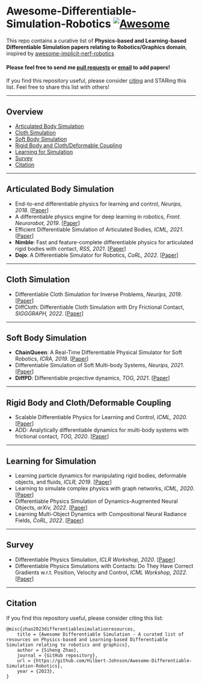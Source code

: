 # Awesome-Differentiable-Simulation-Robotics [![Awesome](https://cdn.rawgit.com/sindresorhus/awesome/d7305f38d29fed78fa85652e3a63e154dd8e8829/media/badge.svg)](https://github.com/sindresorhus/awesome)

This repo contains a curative list of **Physics-based and Learning-based Differentiable Simulation papers relating to Robotics/Graphics domain**, inspired by [awesome-implicit-nerf-robotics](https://github.com/zubair-irshad/Awesome-Implicit-NeRF-Robotics) <br>

#### Please feel free to send me [pull requests](https://github.com/Hilbert-Johnson/Awesome-Differentiable-Simulation-Robotics/blob/main/how-to-PR.md) or [email](mailto:zhaosh@smail.nju.edu.cn) to add papers! <br>

If you find this repository useful, please consider [citing](#citation) and STARing this list. Feel free to share this list with others!

---
## Overview

  - [Articulated Body Simulation](#articulated-body-simulation)
  - [Cloth Simulation](#cloth-simulation)
  - [Soft Body Simulation](#soft-body-simulation)
  - [Rigid Body and Cloth/Deformable Coupling](#rigid-body-and-clothdeformable-coupling)
  - [Learning for Simulation](#learning-for-simulation)
  - [Survey](#survey)
  - [Citation](#citation)

---
## Articulated Body Simulation

* End-to-end differentiable physics for learning and control, *Neurips, 2018*. [[Paper](https://proceedings.neurips.cc/paper/2018/hash/842424a1d0595b76ec4fa03c46e8d755-Abstract.html)]
* A differentiable physics engine for deep learning in robotics, *Front. Neurorobot, 2019*. [[Paper](https://www.frontiersin.org/articles/10.3389/fnbot.2019.00006/full?ref=https://githubhelp.com)]
* Efficient Differentiable Simulation of Articulated Bodies, *ICML, 2021*. [[Paper](https://arxiv.org/abs/2109.07719)]
* **Nimble**: Fast and feature-complete differentiable physics for articulated rigid bodies with contact, *RSS, 2021*. [[Paper](https://arxiv.org/pdf/2103.16021)]
* **Dojo**: A Differentiable Simulator for Robotics, *CoRL, 2022*. [[Paper](https://arxiv.org/abs/2203.00806)]

---
## Cloth Simulation
* Differentiable Cloth Simulation for Inverse Problems, *Neurips, 2019*. [[Paper](https://proceedings.neurips.cc/paper/2019/hash/28f0b864598a1291557bed248a998d4e-Abstract.html)]
* DiffCloth: Differentiable Cloth Simulation with Dry Frictional Contact, *SIGGGRAPH, 2022*. [[Paper](https://people.csail.mit.edu/liyifei/publication/diffcloth/)]

---
## Soft Body Simulation

* **ChainQueen**: A Real-Time Differentiable Physical Simulator for Soft Robotics, *ICRA, 2019*. [[Paper](https://ieeexplore.ieee.org/abstract/document/8794333)]
* Differentiable Simulation of Soft Multi-body Systems, *Neurips, 2021*. [[Paper](https://arxiv.org/abs/2202.08227)]
* **DiffPD**: Differentiable projective dynamics, *TOG, 2021*. [[Paper](https://arxiv.org/abs/2101.05917)]
---
## Rigid Body and Cloth/Deformable Coupling

* Scalable Differentiable Physics for Learning and Control, *ICML, 2020*. [[Paper](https://arxiv.org/abs/2007.02168)]
* ADD: Analytically differentiable dynamics for multi-body systems with frictional contact, *TOG, 2020*.  [[Paper](https://arxiv.org/abs/2007.00987)]

---
## Learning for Simulation
* Learning particle dynamics for manipulating rigid bodies, deformable objects, and fluids, *ICLR, 2019*. [[Paper](https://arxiv.org/abs/1810.01566)]
* Learning to simulate complex physics with graph networks, *ICML, 2020*. [[Paper](https://proceedings.mlr.press/v119/sanchez-gonzalez20a.html)]
* Differentiable Physics Simulation of Dynamics-Augmented Neural Objects, *arXiv, 2022*. [[Paper](https://arxiv.org/abs/2210.09420)]
* Learning Multi-Object Dynamics with Compositional Neural Radiance Fields, *CoRL, 2022*. [[Paper](https://openreview.net/pdf?id=qUvTmyGpnm7)]

---
## Survey
* Differentiable Physics Simulation, *ICLR Workshop, 2020*. [[Paper](https://openreview.net/pdf?id=p-SG2KFY2)]
* Differentiable Physics Simulations with Contacts: Do They Have Correct Gradients w.r.t. Position, Velocity and Control, *ICML Workshop, 2022*. [[Paper](https://arxiv.org/abs/2207.05060)]

----
## Citation
If you find this repository useful, please consider citing this list:
```
@misc{zhao2023differentiablesimulationresources,
    title = {Awesome Differentiable Simulation - A curated list of resources on Physics-based and Learning-based Differentiable Simulation relating to robotics and graphics},
    author = {Siheng Zhao},
    journal = {GitHub repository},
    url = {https://github.com/Hilbert-Johnson/Awesome-Differentiable-Simulation-Robotics},
    year = {2023},
}
```
